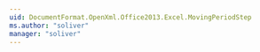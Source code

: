 ```yaml
---
uid: DocumentFormat.OpenXml.Office2013.Excel.MovingPeriodStep
ms.author: "soliver"
manager: "soliver"
---
```

